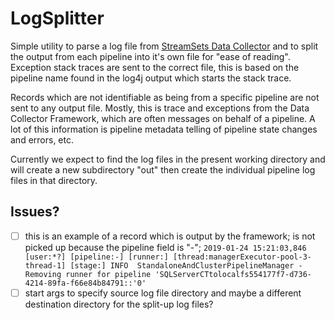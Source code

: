 # LogSplitter 

Simple utility to parse a log file from [StreamSets Data Collector](http://github.com/streamsets/data-collector) and to split the output from each pipeline into it's own file for "ease of reading".
Exception stack traces are sent to the correct file, this is based on the pipeline name found in the log4j output which starts the stack trace.

Records which are not identifiable as being from a specific pipeline are not sent to any output file. Mostly, this is trace and exceptions from the Data Collector Framework, which are often messages on behalf of a pipeline.  A lot of this information is pipeline metadata telling of pipeline state changes  and errors, etc.

Currently we expect to find the log files in the present working directory and will create a new subdirectory
"out" then create the individual pipeline log files in that directory.

## Issues? 
-[ ] this is an example of a record which is output by the framework; is not picked up because the pipeline field is "-";
```2019-01-24 15:21:03,846 [user:*?] [pipeline:-] [runner:] [thread:managerExecutor-pool-3-thread-1] [stage:] INFO  StandaloneAndClusterPipelineManager - Removing runner for pipeline 'SQLServerCTtolocalfs554177f7-d736-4214-89fa-f66e84b84791::'0'```
-[ ] start args to specify source log file directory and maybe a different destination directory for the split-up log files?